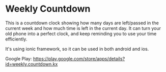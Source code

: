 # Weekly Countdown
This is a countdown clock showing how many days are left/passed in the current week and how much time is left in the current day.
It can turn your old phone into a perfect clock, and keep reminding you to use your time efficiently.

It's using ionic framework, so it can be used in both android and ios.

Google Play:
https://play.google.com/store/apps/details?id=weekly.countdown.kx
